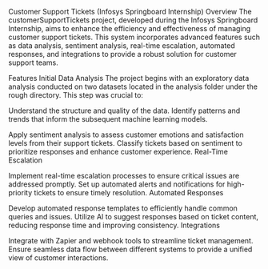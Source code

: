 Customer Support Tickets (Infosys Springboard Internship)
Overview
The customerSupportTickets project, developed during the Infosys Springboard Internship, aims to enhance the efficiency and effectiveness of managing customer support tickets. This system incorporates advanced features such as data analysis, sentiment analysis, real-time escalation, automated responses, and integrations to provide a robust solution for customer support teams.

Features
Initial Data Analysis
The project begins with an exploratory data analysis conducted on two datasets located in the analysis folder under the rough directory. This step was crucial to:

Understand the structure and quality of the data.
Identify patterns and trends that inform the subsequent machine learning models.

Apply sentiment analysis to assess customer emotions and satisfaction levels from their support tickets.
Classify tickets based on sentiment to prioritize responses and enhance customer experience.
Real-Time Escalation

Implement real-time escalation processes to ensure critical issues are addressed promptly.
Set up automated alerts and notifications for high-priority tickets to ensure timely resolution.
Automated Responses

Develop automated response templates to efficiently handle common queries and issues.
Utilize AI to suggest responses based on ticket content, reducing response time and improving consistency.
Integrations

Integrate with Zapier and webhook tools to streamline ticket management.
Ensure seamless data flow between different systems to provide a unified view of customer interactions.
